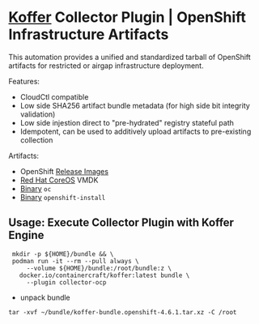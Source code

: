 # [Koffer](https://github.com/containercraft/Koffer) Collector Plugin | OpenShift Infrastructure Artifacts
This automation provides a unified and standardized tarball of OpenShift artifacts for
restricted or airgap infrastructure deployment.

Features:
  - CloudCtl compatible
  - Low side SHA256 artifact bundle metadata (for high side bit integrity validation)
  - Low side injestion direct to "pre-hydrated" registry stateful path
  - Idempotent, can be used to additively upload artifacts to pre-existing collection

Artifacts:
  - OpenShift [Release Images]
  - [Red Hat CoreOS] VMDK
  - [Binary] `oc`
  - [Binary] `openshift-install`
    
## Usage: Execute Collector Plugin with Koffer Engine
```
 mkdir -p ${HOME}/bundle && \
 podman run -it --rm --pull always \
     --volume ${HOME}/bundle:/root/bundle:z \
   docker.io/containercraft/koffer:latest bundle \
     --plugin collector-ocp
```
  - unpack bundle
```
tar -xvf ~/bundle/koffer-bundle.openshift-4.6.1.tar.xz -C /root
```
[Release Images]:https://mirror.openshift.com/pub/openshift-v4/clients/ocp/latest/release.txt
[Red Hat CoreOS]:https://mirror.openshift.com/pub/openshift-v4/dependencies/rhcos/latest/latest
[Binary]:https://mirror.openshift.com/pub/openshift-v4/clients/ocp/latest
